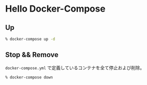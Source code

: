 # Hello Docker-Compose

## Up

```zsh
% docker-compose up -d
```

## Stop && Remove

`docker-compose.yml` で定義しているコンテナを全て停止および削除。

```zsh
% docker-compose down
```
